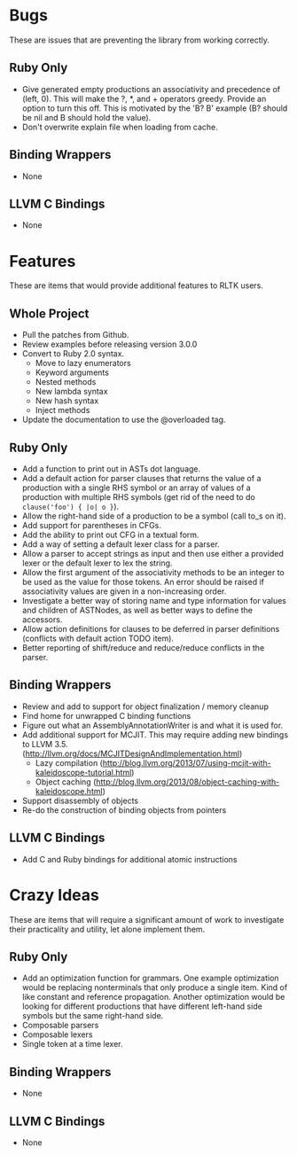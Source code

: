 Bugs
====

These are issues that are preventing the library from working correctly.

Ruby Only
---------

* Give generated empty productions an associativity and precedence of (left, 0).  This will make the ?, *, and + operators greedy.  Provide an option to turn this off.  This is motivated by the 'B? B' example (B? should be nil and B should hold the value).
* Don't overwrite explain file when loading from cache.

Binding Wrappers
----------------

* None

LLVM C Bindings
---------------

* None

Features
========

These are items that would provide additional features to RLTK users.

Whole Project
-------------

* Pull the patches from Github.
* Review examples before releasing version 3.0.0
* Convert to Ruby 2.0 syntax.
  * Move to lazy enumerators
  * Keyword arguments
  * Nested methods
  * New lambda syntax
  * New hash syntax
  * Inject methods
* Update the documentation to use the @overloaded tag.

Ruby Only
---------

* Add a function to print out in ASTs dot language.
* Add a default action for parser clauses that returns the value of a production with a single RHS symbol or an array of values of a production with multiple RHS symbols (get rid of the need to do `clause('foo') { |o| o }`).
* Allow the right-hand side of a production to be a symbol (call to_s on it).
* Add support for parentheses in CFGs.
* Add the ability to print out CFG in a textual form.
* Add a way of setting a default lexer class for a parser.
* Allow a parser to accept strings as input and then use either a provided lexer or the default lexer to lex the string.
* Allow the first argument of the associativity methods to be an integer to be used as the value for those tokens.  An error should be raised if associativity values are given in a non-increasing order.
* Investigate a better way of storing name and type information for values and children of ASTNodes, as well as better ways to define the accessors.
* Allow action definitions for clauses to be deferred in parser definitions (conflicts with default action TODO item).
* Better reporting of shift/reduce and reduce/reduce conflicts in the parser.

Binding Wrappers
----------------

* Review and add to support for object finalization / memory cleanup
* Find home for unwrapped C binding functions
* Figure out what an AssemblyAnnotationWriter is and what it is used for.
* Add additional support for MCJIT.  This may require adding new bindings to LLVM 3.5. (http://llvm.org/docs/MCJITDesignAndImplementation.html)
  * Lazy compilation (http://blog.llvm.org/2013/07/using-mcjit-with-kaleidoscope-tutorial.html)
  * Object caching (http://blog.llvm.org/2013/08/object-caching-with-kaleidoscope.html)
* Support disassembly of objects
* Re-do the construction of binding objects from pointers

LLVM C Bindings
---------------

* Add C and Ruby bindings for additional atomic instructions

Crazy Ideas
===========

These are items that will require a significant amount of work to investigate their practicality and utility, let alone implement them.

Ruby Only
---------

* Add an optimization function for grammars.  One example optimization would be replacing nonterminals that only produce a single item.  Kind of like constant and reference propagation.  Another optimization would be looking for different productions that have different left-hand side symbols but the same right-hand side.
* Composable parsers
* Composable lexers
* Single token at a time lexer.

Binding Wrappers
----------------

* None

LLVM C Bindings
---------------

* None
